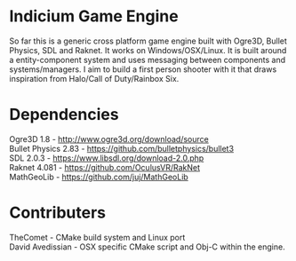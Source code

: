 Indicium Game Engine
======

So far this is a generic cross platform game engine built with Ogre3D, Bullet Physics, SDL and Raknet. It works on Windows/OSX/Linux. It is built around a entity-component system and uses messaging between components and systems/managers. I aim to build a first person shooter with it that draws inspiration from Halo/Call of Duty/Rainbox Six. 

Dependencies
============

Ogre3D 1.8 - http://www.ogre3d.org/download/source  
Bullet Physics 2.83 - https://github.com/bulletphysics/bullet3  
SDL 2.0.3 - https://www.libsdl.org/download-2.0.php  
Raknet 4.081 - https://github.com/OculusVR/RakNet  
MathGeoLib - https://github.com/juj/MathGeoLib  

Contributers
============

TheComet - CMake build system and Linux port  
David Avedissian - OSX specific CMake script and Obj-C within the engine.
